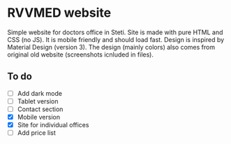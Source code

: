 # RVVMED website
Simple website for doctors office in Steti. Site is made with pure HTML and CSS (no JS). It is mobile friendly and should load fast.
Design is inspired by Material Design (version 3).
The design (mainly colors) also comes from original old website (screenshots icnluded in files). 


## To do
- [ ] Add dark mode
- [ ] Tablet version
- [ ] Contact section
- [x] Mobile version
- [x] Site for individual offices
- [ ] Add price list